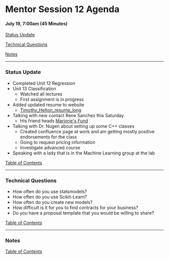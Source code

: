 # Mentor Session 12 Agenda

#### July 19, 7:00am (45 Minutes)


[Status Update](#status_update)

[Technical Questions](#technical_questions)

[Notes](#notes)


---
### <a name="status_update"></a> Status Update
- Completed Unit 12 Regression
- Unit 13 Classification
    - Watched all lectures
    - First assignment is in progress
- Added updated resume to website
    - [Timothy_Helton_resume_long](https://timothyhelton.github.io/assets/Timothy_Helton_resume_long.pdf)
- Talking with new contact Rene Sanchez this Saturday.
    - His friend heads [Marjorie's Fund](https://www.youtube.com/watch?v=K0H-LXkomic)
- Talking with Dr. Nugen about setting up some C++ classes
    - Created confluence page at work and am getting mostly positive 
    endorsements for the class
    - Going to request pricing information
    - Investigate advanced course
- Speaking with a lady that is in the Machine Learning group at the lab

[Table of Contents](#toc)


---
### <a name="technical_questions"></a> Technical Questions 
- How often do you use statsmodels?
- How often do you use Scikit-Learn?
- How often do you create new models?
- How difficult is it for you to find contracts for your business?
- Do you have a proposal template that you would be willing to share?

[Table of Contents](#toc)


---
### <a name="notes"></a> Notes


[Table of Contents](#toc)

